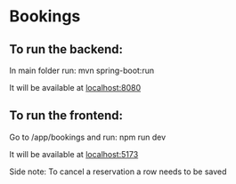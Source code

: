 # Bookings
## To run the backend:
In main folder run:  mvn spring-boot:run

It will be available at [localhost:8080](http://localhost:8080/)
## To run the frontend:
Go to /app/bookings and run: npm run dev

It will be available at [localhost:5173](http://localhost:5173/)




Side note: To cancel a reservation a row needs to be saved
